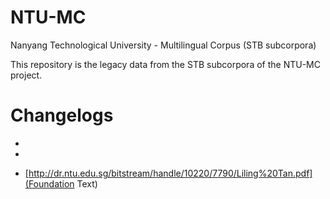 NTU-MC
======

Nanyang Technological University - Multilingual Corpus (STB subcorpora)

This repository is the legacy data from the STB subcorpora of the NTU-MC project.


Changelogs
==========

* 

* 

* [http://dr.ntu.edu.sg/bitstream/handle/10220/7790/Liling%20Tan.pdf](Foundation Text)
